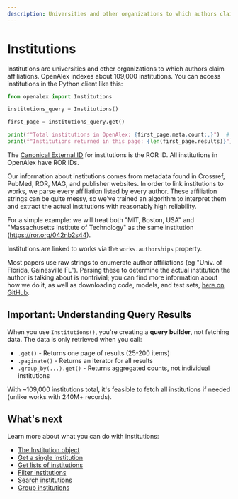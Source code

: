 ```yaml
---
description: Universities and other organizations to which authors claim affiliations
---
```


# Institutions

Institutions are universities and other organizations to which authors claim affiliations. OpenAlex indexes about 109,000 institutions. You can access institutions in the Python client like this:

```python
from openalex import Institutions

institutions_query = Institutions()

first_page = institutions_query.get()

print(f"Total institutions in OpenAlex: {first_page.meta.count:,}")  # ~109,000
print(f"Institutions returned in this page: {len(first_page.results)}")  # 25
```

The [Canonical External ID](../../how-to-use-the-api/get-single-entities/#canonical-external-ids) for institutions is the ROR ID. All institutions in OpenAlex have ROR IDs.

Our information about institutions comes from metadata found in Crossref, PubMed, ROR, MAG, and publisher websites. In order to link institutions to works, we parse every affiliation listed by every author. These affiliation strings can be quite messy, so we've trained an algorithm to interpret them and extract the actual institutions with reasonably high reliability.

For a simple example: we will treat both "MIT, Boston, USA" and "Massachusetts Institute of Technology" as the same institution (https://ror.org/042nb2s44).

Institutions are linked to works via the `works.authorships` property.

Most papers use raw strings to enumerate author affiliations (eg "Univ. of Florida, Gainesville FL"). Parsing these to determine the actual institution the author is talking about is nontrivial; you can find more information about how we do it, as well as downloading code, models, and test sets, [here on GitHub](https://github.com/ourresearch/openalex-institution-parsing).

## Important: Understanding Query Results

When you use `Institutions()`, you're creating a **query builder**, not fetching data. The data is only retrieved when you call:
- `.get()` - Returns one page of results (25-200 items)
- `.paginate()` - Returns an iterator for all results
- `.group_by(...).get()` - Returns aggregated counts, not individual institutions

With ~109,000 institutions total, it's feasible to fetch all institutions if needed (unlike works with 240M+ records).

## What's next

Learn more about what you can do with institutions:

* [The Institution object](institution-object.md)
* [Get a single institution](get-a-single-institution.md)
* [Get lists of institutions](get-lists-of-institutions.md)
* [Filter institutions](filter-institutions.md)
* [Search institutions](search-institutions.md)
* [Group institutions](group-institutions.md)
